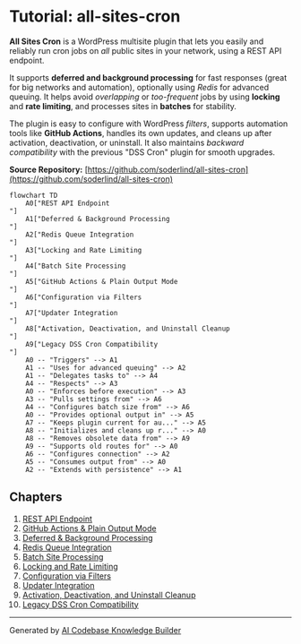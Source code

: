 # Tutorial: all-sites-cron

**All Sites Cron** is a WordPress multisite plugin that lets you easily and reliably run cron jobs on *all* public sites in your network, using a REST API endpoint.

It supports **deferred and background processing** for fast responses (great for big networks and automation), optionally using *Redis* for advanced queuing. It helps avoid *overlapping* or *too-frequent* jobs by using **locking** and **rate limiting**, and processes sites in **batches** for stability.

The plugin is easy to configure with WordPress *filters*, supports automation tools like **GitHub Actions**, handles its own updates, and cleans up after activation, deactivation, or uninstall. It also maintains *backward compatibility* with the previous "DSS Cron" plugin for smooth upgrades.


**Source Repository:** [https://github.com/soderlind/all-sites-cron](https://github.com/soderlind/all-sites-cron)

```mermaid
flowchart TD
    A0["REST API Endpoint
"]
    A1["Deferred & Background Processing
"]
    A2["Redis Queue Integration
"]
    A3["Locking and Rate Limiting
"]
    A4["Batch Site Processing
"]
    A5["GitHub Actions & Plain Output Mode
"]
    A6["Configuration via Filters
"]
    A7["Updater Integration
"]
    A8["Activation, Deactivation, and Uninstall Cleanup
"]
    A9["Legacy DSS Cron Compatibility
"]
    A0 -- "Triggers" --> A1
    A1 -- "Uses for advanced queuing" --> A2
    A1 -- "Delegates tasks to" --> A4
    A4 -- "Respects" --> A3
    A0 -- "Enforces before execution" --> A3
    A3 -- "Pulls settings from" --> A6
    A4 -- "Configures batch size from" --> A6
    A0 -- "Provides optional output in" --> A5
    A7 -- "Keeps plugin current for au..." --> A5
    A8 -- "Initializes and cleans up r..." --> A0
    A8 -- "Removes obsolete data from" --> A9
    A9 -- "Supports old routes for" --> A0
    A6 -- "Configures connection" --> A2
    A5 -- "Consumes output from" --> A0
    A2 -- "Extends with persistence" --> A1
```

## Chapters

1. [REST API Endpoint
](01_rest_api_endpoint_.md)
2. [GitHub Actions & Plain Output Mode
](02_github_actions___plain_output_mode_.md)
3. [Deferred & Background Processing
](03_deferred___background_processing_.md)
4. [Redis Queue Integration
](04_redis_queue_integration_.md)
5. [Batch Site Processing
](05_batch_site_processing_.md)
6. [Locking and Rate Limiting
](06_locking_and_rate_limiting_.md)
7. [Configuration via Filters
](07_configuration_via_filters_.md)
8. [Updater Integration
](08_updater_integration_.md)
9. [Activation, Deactivation, and Uninstall Cleanup
](09_activation__deactivation__and_uninstall_cleanup_.md)
10. [Legacy DSS Cron Compatibility
](10_legacy_dss_cron_compatibility_.md)


---

Generated by [AI Codebase Knowledge Builder](https://github.com/The-Pocket/Tutorial-Codebase-Knowledge)